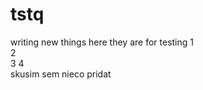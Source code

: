 # tstq
writing new things
here they are for testing
1
<br />
2
<br />
3
4
<br />
skusim sem nieco pridat
